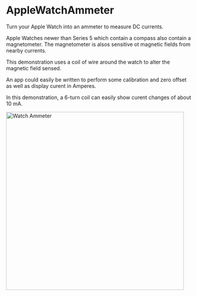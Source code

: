 # AppleWatchAmmeter
Turn your Apple Watch into an ammeter to measure DC currents.

Apple Watches newer than Series 5 which contain a compass also contain a magnetometer. The magnetometer is alsos sensitive ot magnetic fields from nearby currents.

This demonstration uses a coil of wire around the watch to alter the magnetic field sensed.

An app could easily be written to perform some calibration and zero offset as well as display curent in Amperes.

In this demonstration, a 6-turn coil can easily show curent changes of about 10 mA.


<img width="483" alt="Watch Ammeter" src="https://github.com/user-attachments/assets/7a0e5de4-8679-49e0-82f7-6bd6a99a204e">
